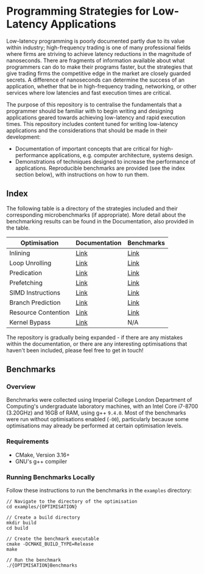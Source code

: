 # Programming Strategies for Low-Latency Applications

Low-latency programming is poorly documented partly due to its value within industry; high-frequency trading is one of many professional fields where firms are striving to achieve latency reductions in the magnitude of nanoseconds. There are fragments of information available about what programmers can do to make their programs faster, but the strategies that give trading firms the competitive edge in the market are closely guarded secrets. A difference of nanoseconds can determine the success of an application, whether that be in high-frequency trading, networking, or other services where low latencies and fast execution times are critical.

The purpose of this repository is to centralise the fundamentals that a programmer should be familiar with to begin writing and designing applications geared towards achieving low-latency and rapid execution times. This repository includes content tuned for writing low-latency applications and the considerations that should be made in their development:

- Documentation of important concepts that are critical for high-performance applications, e.g. computer architecture, systems design.
- Demonstrations of techniques designed to increase the performance of applications. Reproducible benchmarks are provided (see the index section below), with instructions on how to run them.

## Index

The following table is a directory of the strategies included and their corresponding microbenchmarks (if appropriate). More detail about the benchmarking results can be found in the Documentation, also provided in the table.

| Optimisation        | Documentation                       | Benchmarks                                         |
|---------------------|-------------------------------------|----------------------------------------------------|
| Inlining            | [Link](docs/inlining.md)            | [Link](examples/inlining/benchmark.cpp)            |
| Loop Unrolling      | [Link](docs/loop_unrolling.md)      | [Link](examples/loop_unrolling/benchmark.cpp)      |
| Predication         | [Link](docs/predication.md)         | [Link](examples/predication/benchmark.cpp)         |
| Prefetching         | [Link](docs/prefetching.md)         | [Link](examples/prefetching/benchmark.cpp)         |
| SIMD Instructions   | [Link](docs/simd_instructions.md)   | [Link](examples/simd_instructions/benchmark.cpp)   |
| Branch Prediction   | [Link](docs/branch_prediction.md)   | [Link](examples/branch_prediction/benchmark.cpp)   |
| Resource Contention | [Link](docs/resource_contention.md) | [Link](examples/resource_contention/benchmark.cpp) |
| Kernel Bypass       | [Link](docs/kernel_bypass.md)       | N/A                                                |

The repository is gradually being expanded - if there are any mistakes within the documentation, or there are any interesting optimisations that haven't been included, please feel free to get in touch!

## Benchmarks

### Overview

Benchmarks were collected using Imperial College London Department of Computing's undergraduate laboratory machines, with an Intel Core i7-8700 (3.20GHz) and 16GB of RAM, using g++ `9.4.0`. Most of the benchmarks were run without optimisations enabled (`-O0`), particularly because some optimisations may already be performed at certain optimisation levels.

### Requirements

- CMake, Version 3.16+
- GNU's g++ compiler

### Running Benchmarks Locally

Follow these instructions to run the benchmarks in the `examples` directory:

```
// Navigate to the directory of the optimisation
cd examples/{OPTIMISATION}

// Create a build directory
mkdir build
cd build

// Create the benchmark executable
cmake -DCMAKE_BUILD_TYPE=Release
make

// Run the benchmark
./{OPTIMISATION}Benchmarks
```